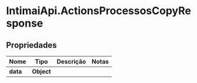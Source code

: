 # IntimaiApi.ActionsProcessosCopyResponse

## Propriedades
Nome | Tipo | Descrição | Notas
------------ | ------------- | ------------- | -------------
**data** | **Object** |  | 


